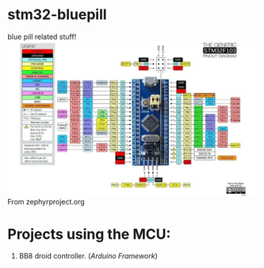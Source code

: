 # stm32-bluepill
blue pill related stuff!
![pinout](/stm32_min_dev_pinout_blue.jpg)
From zephyrproject.org

# Projects using the MCU:

1. BB8 droid controller. (_Arduino Framework_)
